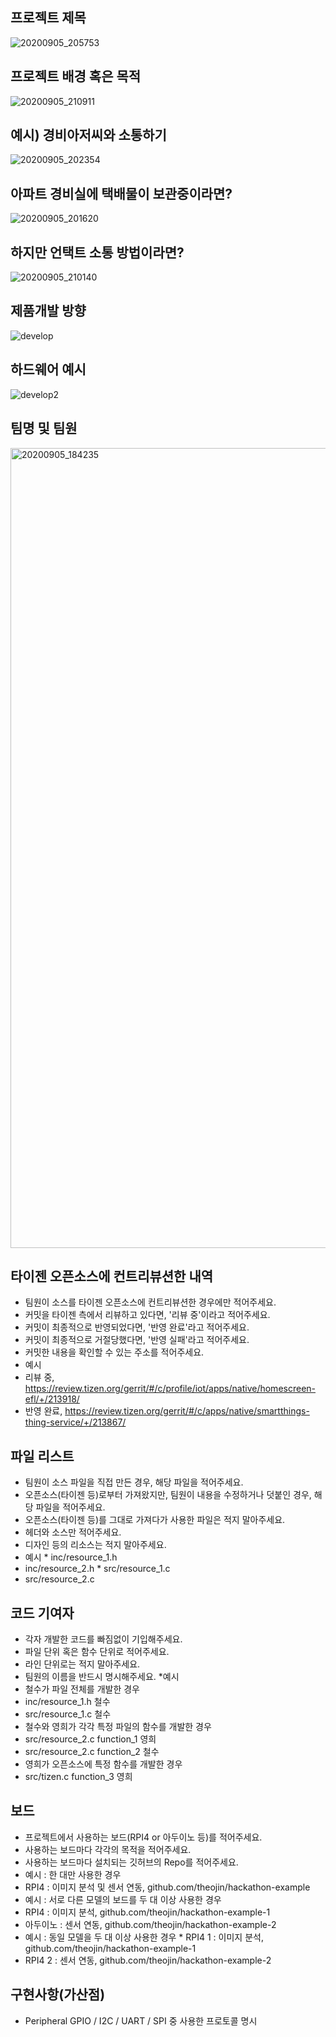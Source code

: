 ## 프로젝트 제목 
![20200905_205753](https://user-images.githubusercontent.com/45555456/92304611-84d92400-efba-11ea-851b-845b2dfad166.png)
## 프로젝트 배경 혹은 목적 
![20200905_210911](https://user-images.githubusercontent.com/45555456/92304785-139a7080-efbc-11ea-8a5c-f55e9b84d76e.png)

## 예시) 경비아저씨와 소통하기
![20200905_202354](https://user-images.githubusercontent.com/45555456/92304088-e9de4b00-efb5-11ea-8214-30c518e278a2.png)

  ## 아파트 경비실에 택배물이 보관중이라면?
![20200905_201620](https://user-images.githubusercontent.com/45555456/92303951-b51dc400-efb4-11ea-9d18-84b1366ebe40.png)
  ## 하지만 언택트 소통 방법이라면?
![20200905_210140](https://user-images.githubusercontent.com/45555456/92304678-0b8e0100-efbb-11ea-9d53-aa2fb36afe34.png)

  ## 제품개발 방향
![develop](https://user-images.githubusercontent.com/45555456/92303594-5276f900-efb1-11ea-9342-c492c79785e3.png)
  ## 하드웨어 예시
![develop2](https://user-images.githubusercontent.com/45555456/92303606-6f133100-efb1-11ea-8f68-0ce769537ca3.png)
  
## 팀명 및 팀원
<img width="1280" alt="20200905_184235" src="https://user-images.githubusercontent.com/45555456/92302513-d1673400-efa7-11ea-8b70-bfb429600b72.png">


## 타이젠 오픈소스에 컨트리뷰션한 내역 
* 팀원이 소스를 타이젠 오픈소스에 컨트리뷰션한 경우에만 적어주세요. 
* 커밋을 타이젠 측에서 리뷰하고 있다면, '리뷰 중'이라고 적어주세요. 
* 커밋이 최종적으로 반영되었다면, '반영 완료'라고 적어주세요. 
* 커밋이 최종적으로 거절당했다면, '반영 실패'라고 적어주세요. 
* 커밋한 내용을 확인할 수 있는 주소를 적어주세요. 
* 예시 
* 리뷰 중, https://review.tizen.org/gerrit/#/c/profile/iot/apps/native/homescreen-efl/+/213918/ 
* 반영 완료, https://review.tizen.org/gerrit/#/c/apps/native/smartthings-thing-service/+/213867/ 

## 파일 리스트 
* 팀원이 소스 파일을 직접 만든 경우, 해당 파일을 적어주세요. 
* 오픈소스(타이젠 등)로부터 가져왔지만, 팀원이 내용을 수정하거나 덧붙인 경우, 해당 파일을 적어주세요. 
* 오픈소스(타이젠 등)를 그대로 가져다가 사용한 파일은 적지 말아주세요. 
* 헤더와 소스만 적어주세요. 
* 디자인 등의 리소스는 적지 말아주세요. 
* 예시 * inc/resource_1.h 
* inc/resource_2.h * src/resource_1.c 
* src/resource_2.c 
## 코드 기여자 
* 각자 개발한 코드를 빠짐없이 기입해주세요. 
* 파일 단위 혹은 함수 단위로 적어주세요. 
* 라인 단위로는 적지 말아주세요. 
* 팀원의 이름을 반드시 명시해주세요. 
*예시 
* 철수가 파일 전체를 개발한 경우 
* inc/resource_1.h 철수 
* src/resource_1.c 철수 
* 철수와 영희가 각각 특정 파일의 함수를 개발한 경우 
* src/resource_2.c function_1 영희 
* src/resource_2.c function_2 철수 
* 영희가 오픈소스에 특정 함수를 개발한 경우 
* src/tizen.c function_3 영희 
## 보드 
* 프로젝트에서 사용하는 보드(RPI4 or 아두이노 등)를 적어주세요. 
* 사용하는 보드마다 각각의 목적을 적어주세요. 
* 사용하는 보드마다 설치되는 깃허브의 Repo를 적어주세요. 
* 예시 : 한 대만 사용한 경우 
* RPI4 : 이미지 분석 및 센서 연동, github.com/theojin/hackathon-example 
* 예시 : 서로 다른 모델의 보드를 두 대 이상 사용한 경우 
* RPI4 : 이미지 분석, github.com/theojin/hackathon-example-1 
* 아두이노 : 센서 연동, github.com/theojin/hackathon-example-2 
* 예시 : 동일 모델을 두 대 이상 사용한 경우 * RPI4 1 : 이미지 분석, github.com/theojin/hackathon-example-1 
* RPI4 2 : 센서 연동, github.com/theojin/hackathon-example-2 
## 구현사항(가산점) 
* Peripheral GPIO / I2C / UART / SPI 중 사용한 프로토콜 명시

